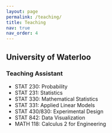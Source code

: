 ```yaml
---
layout: page
permalink: /teaching/
title: Teaching
nav: true
nav_order: 4
---
```


## University of Waterloo
### Teaching Assistant
+ STAT 230: Probability
+ STAT 231: Statistics
+ STAT 330: Mathematical Statistics
+ STAT 331: Applied Linear Models
+ STAT 430/830: Experimental Design
+ STAT 842: Data Visualization
+ MATH 118: Calculus 2 for Engineering
